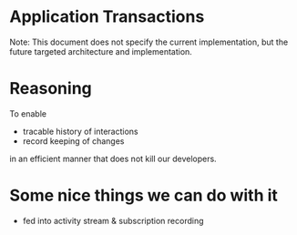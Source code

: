 Application Transactions
========================

Note: This document does not specify the current implementation, but the future
      targeted architecture and implementation.

Reasoning
=========

To enable

 * tracable history of interactions
 * record keeping of changes

in an efficient manner that does not kill our developers.

Some nice things we can do with it
==================================

 * fed into activity stream & subscription recording
